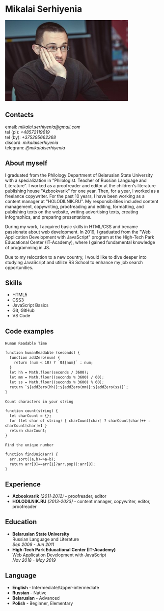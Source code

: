 # Mikalai Serhiyenia

![photo](/photo.jpeg)

## Contacts

email: _mikalai.serhiyenia@gmail.com_  
tel (pl): _+48572119619_  
tel (by): _+375295662268_  
discord: _mikalaiserhiyenia_  
telegram: _@mikalaiserhiyenia_

## About myself

<p>I graduated from the Philology Department of Belarusian State University with a specialization in "Philologist. Teacher of Russian Language and Literature". I worked as a proofreader and editor at the children's literature publishing house "Azbookvarik" for one year. Then, for a year, I worked as a freelance copywriter. For the past 10 years, I have been working as a content manager at "HOLODILNIK.RU". My responsibilities included content management, copywriting, proofreading and editing, formatting, and publishing texts on the website, writing advertising texts, creating infographics, and preparing presentations.</p>
<p>During my work, I acquired basic skills in HTML/CSS and became passionate about web development. In 2019, I graduated from the "Web Application Development with JavaScript" program at the High-Tech Park Educational Center (IT-Academy), where I gained fundamental knowledge of programming in JS.</p>
<p>Due to my relocation to a new country, I would like to dive deeper into studying JavaScript and utilize RS School to enhance my job search opportunities.</p>

## Skills

- HTML5
- CSS3
- JavaScript Basics
- Git, GitHub
- VS Code

## Code examples

`Human Readable Time`

```
function humanReadable (seconds) {
  function addZero(num) {
    return (num < 10) ? `0${num}` : num;
  }
  let hh = Math.floor(seconds / 3600);
  let mm = Math.floor((seconds % 3600) / 60);
  let ss = Math.floor((seconds % 3600) % 60);
  return `${addZero(hh)}:${addZero(mm)}:${addZero(ss)}`;
}
```

`Count characters in your string`

```
function count(string) {
  let charCount = {};
  for (let char of string) { charCount[char] ? charCount[char]++ : charCount[char]=1 }
  return charCount;
}
```

`Find the unique number`

```
function findUniq(arr) {
  arr.sort((a,b)=>a-b);
  return arr[0]==arr[1]?arr.pop():arr[0];
}
```

## Experience

- **Azbookvarik** _(2011-2012)_ - proofreader, editor
- **HOLODILNIK.RU** _(2013-2023)_ - content manager, copywriter, editor, proofreader

## Education

- **Belarusian State University**  
  Russian Language and Literature  
  _Sep 2006 - Jun 2011_
- **High-Tech Park Educational Center (IT-Academy)**  
  Web Application Development with JavaScript  
  _Nov 2018 - May 2019_

## Language

- **English** - Intermediate/Upper-intermediate
- **Russian** - Native
- **Belarusian** - Advanced
- **Polish** - Beginner, Elementary
